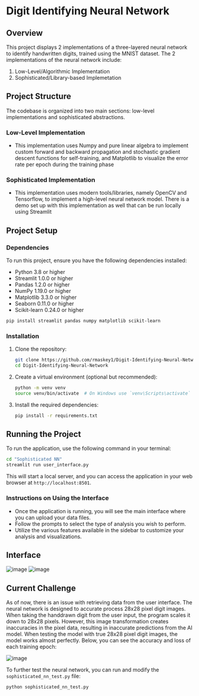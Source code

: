 # Digit Identifying Neural Network

## Overview
This project displays 2 implementations of a three-layered neural network to identify handwritten digits, trained using the MNIST dataset. The 2 implementations of the neural network include:
1. Low-Level/Algorithmic Implementation
2. Sophisticated/Library-based Implemetation

## Project Structure
The codebase is organized into two main sections: low-level implementations and sophisticated abstractions.

### Low-Level Implementation
- This implementation uses Numpy and pure linear algebra to implement custom forward and backward propagation and stochastic gradient descent functions for self-training, and Matplotlib to visualize the error rate per epoch during the training phase

### Sophisticated Implementation
- This implementation uses modern tools/libraries, namely OpenCV and Tensorflow, to implement a high-level neural network model. There is a demo set up with this implementation as well that can be run locally using Streamlit

## Project Setup
### Dependencies
To run this project, ensure you have the following dependencies installed:

- Python 3.8 or higher
- Streamlit 1.0.0 or higher
- Pandas 1.2.0 or higher
- NumPy 1.19.0 or higher
- Matplotlib 3.3.0 or higher
- Seaborn 0.11.0 or higher
- Scikit-learn 0.24.0 or higher

```bash
pip install streamlit pandas numpy matplotlib scikit-learn
```

### Installation
1. Clone the repository:
   ```bash
   git clone https://github.com/rmaskey1/Digit-Identifying-Neural-Network.git
   cd Digit-Identifying-Neural-Network
   ```

2. Create a virtual environment (optional but recommended):
   ```bash
   python -m venv venv
   source venv/bin/activate  # On Windows use `venv\Scripts\activate`
   ```

3. Install the required dependencies:
   ```bash
   pip install -r requirements.txt
   ```

## Running the Project
To run the application, use the following command in your terminal:
```bash
cd "Sophisticated NN"
streamlit run user_interface.py
```
This will start a local server, and you can access the application in your web browser at `http://localhost:8501`.

### Instructions on Using the Interface
- Once the application is running, you will see the main interface where you can upload your data files.
- Follow the prompts to select the type of analysis you wish to perform.
- Utilize the various features available in the sidebar to customize your analysis and visualizations.

## Interface
![image](https://github.com/user-attachments/assets/1928f813-1755-4f3b-99ea-cbf709f9b205)
![image](https://github.com/user-attachments/assets/6e770809-743c-4ec2-85d7-892380717bd8)


## Current Challenge
As of now, there is an issue with retrieving data from the user interface. The neural network is designed to accurate process 28x28 pixel digit images. When taking the handdrawn digit from the user input, the program scales it down to 28x28 pixels. However, this image transformation creates inaccuracies in the pixel data, resulting in inaccurate predictions from the AI model. When testing the model with true 28x28 pixel digit images, the model works almost perfectly. Below, you can see the accuracy and loss of each training epoch:

![image](https://github.com/user-attachments/assets/c188b5d0-fba7-4aa8-9efa-382e915a1164)

To further test the neural network, you can run and modify the ```sophisticated_nn_test.py``` file:
```bash
python sophisticated_nn_test.py
```

